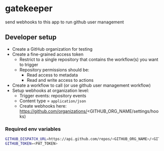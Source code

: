 # gatekeeper

send webhooks to this app to run github user management

## Developer setup

- Create a GitHub organization for testing
- Create a fine-grained access token
  - Restrict to a single repository that contains the workflow(s) you want to trigger
  - Repository permissions should be:
    - Read access to metadata
    - Read and write access to actions
- Create a workflow to call (or use github user management workflow)
- Setup webhooks at organization level:
  * Trigger events: repository events
  * Content type = `application/json`
  * Create webhooks here: https://github.com/organizations/<GITHUB_ORG_NAME/settings/hooks)

### Required env variables

```bash
GITHUB_DISPATCH_URL=https://api.github.com/repos/<GITHUB_ORG_NAME>/<GITHUB_REPO_NAME>/actions/workflows/<WORKFLOW_TO_CALL>.yaml/dispatches
GITHUB_TOKEN=<PAT_TOKEN>
```

